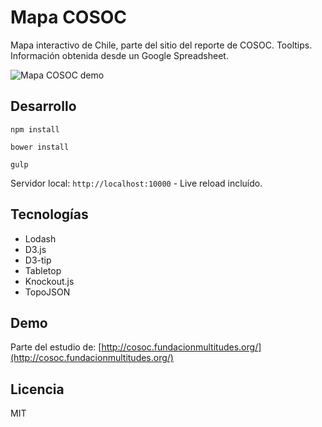 # Mapa COSOC
Mapa interactivo de Chile, parte del sitio del reporte de COSOC.
Tooltips.
Información obtenida desde un Google Spreadsheet.

![Mapa COSOC demo](http://fundacionmultitudes.org/wp-content/uploads/2015/12/mapa-cosoc1.png)

## Desarrollo

`npm install`

`bower install`

`gulp`

Servidor local: `http://localhost:10000` - Live reload incluído. 

## Tecnologías
- Lodash
- D3.js
- D3-tip
- Tabletop
- Knockout.js
- TopoJSON

## Demo
Parte del estudio de: [http://cosoc.fundacionmultitudes.org/](http://cosoc.fundacionmultitudes.org/)

## Licencia
MIT
